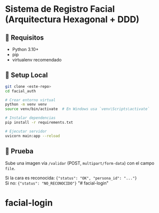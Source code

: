 # Sistema de Registro Facial (Arquitectura Hexagonal + DDD)

## 🔧 Requisitos
- Python 3.10+
- pip
- virtualenv recomendado

## 🚀 Setup Local

```bash
git clone <este-repo>
cd facial_auth

# Crear entorno virtual
python -m venv venv
source venv/bin/activate  # En Windows usa `venv\Scripts\activate`

# Instalar dependencias
pip install -r requirements.txt

# Ejecutar servidor
uvicorn main:app --reload
```

## 🧪 Prueba
Sube una imagen vía `/validar` (POST, `multipart/form-data`) con el campo `file`.

Si la cara es reconocida: `{"status": "OK", "persona_id": "..."}`  
Si no: `{"status": "NO_RECONOCIDO"}`
"# facial-login" 
# facial-login
